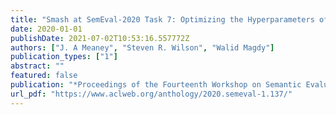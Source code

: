 ```yaml
---
title: "Smash at SemEval-2020 Task 7: Optimizing the Hyperparameters of ERNIE 2.0 for Humor Ranking and Rating"
date: 2020-01-01
publishDate: 2021-07-02T10:53:16.557772Z
authors: ["J. A Meaney", "Steven R. Wilson", "Walid Magdy"]
publication_types: ["1"]
abstract: ""
featured: false
publication: "*Proceedings of the Fourteenth Workshop on Semantic Evaluation, SemEval@COLING 2020, Barcelona (online), December 12-13, 2020*"
url_pdf: "https://www.aclweb.org/anthology/2020.semeval-1.137/"
---
```


